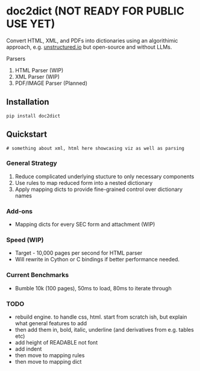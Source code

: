 # doc2dict (NOT READY FOR PUBLIC USE YET)

Convert HTML, XML, and PDFs into dictionaries using an algorithimic approach, e.g. [unstructured.io](https://unstructured.io/) but open-source and without LLMs.

Parsers
1. HTML Parser (WIP)
2. XML Parser (WIP)
3. PDF/IMAGE Parser (Planned)

## Installation
```
pip install doc2dict
```

## Quickstart
```
# something about xml, html here showcasing viz as well as parsing
```

### General Strategy
1. Reduce complicated underlying stucture to only necessary components
2. Use rules to map reduced form into a nested dictionary 
3. Apply mapping dicts to provide fine-grained control over dictionary names

### Add-ons
* Mapping dicts for every SEC form and attachment (WIP)

### Speed (WIP)
* Target - 10,000 pages per second for HTML parser
* Will rewrite in Cython or C bindings if better performance needed.

### Current Benchmarks
* Bumble 10k (100 pages), 50ms to load, 80ms to iterate through

### TODO
* rebuild engine. to handle css, html. start from scratch ish, but explain what general features to add
* then add them in, bold, italic, underline (and derivatives from e.g. tables etc)
* add height of READABLE not font
* add indent
* then move to mapping rules
* then move to mapping dict
